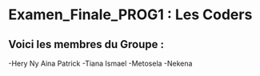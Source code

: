 # Examen_Finale_PROG1 : Les Coders
## Voici les membres du Groupe :
  -Hery Ny Aina Patrick
  -Tiana Ismael 
  -Metosela 
  -Nekena
  
